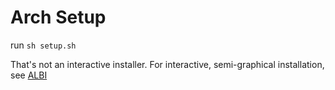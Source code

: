 # Arch Setup

run `sh setup.sh`

That's not an interactive installer. For interactive, semi-graphical installation, see [ALBI](https://github.com/barteqcz/albi)

